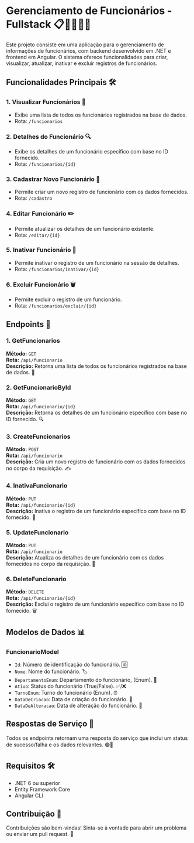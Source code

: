 # Gerenciamento de Funcionários - Fullstack 📋👨‍💼👩‍💼

Este projeto consiste em uma aplicação para o gerenciamento de informações de funcionários, com backend desenvolvido em .NET e frontend em Angular. O sistema oferece funcionalidades para criar, visualizar, atualizar, inativar e excluir registros de funcionários.

## Funcionalidades Principais 🛠️

### 1. Visualizar Funcionários 📜
   - Exibe uma lista de todos os funcionários registrados na base de dados.
   - Rota: `/funcionarios`

### 2. Detalhes do Funcionário 🔍
   - Exibe os detalhes de um funcionário específico com base no ID fornecido.
   - Rota: `/funcionarios/{id}`

### 3. Cadastrar Novo Funcionário 📝
   - Permite criar um novo registro de funcionário com os dados fornecidos.
   - Rota: `/cadastro`

### 4. Editar Funcionário ✏️
   - Permite atualizar os detalhes de um funcionário existente.
   - Rota: `/editar/{id}`

### 5. Inativar Funcionário 🚫
   - Permite inativar o registro de um funcionário na sessão de detalhes.
   - Rota: `/funcionarios/inativar/{id}`

### 6. Excluir Funcionário 🗑️
   - Permite excluir o registro de um funcionário.
   - Rota: `/funcionarios/excluir/{id}`


## Endpoints 🚀

### 1. GetFuncionarios
**Método:** `GET`  
**Rota:** `/api/funcionario`  
**Descrição:** Retorna uma lista de todos os funcionários registrados na base de dados. 📜

### 2. GetFuncionarioById
**Método:** `GET`  
**Rota:** `/api/funcionario/{id}`  
**Descrição:** Retorna os detalhes de um funcionário específico com base no ID fornecido. 🔍

### 3. CreateFuncionarios
**Método:** `POST`  
**Rota:** `/api/funcionario`  
**Descrição:** Cria um novo registro de funcionário com os dados fornecidos no corpo da requisição. ✍️

### 4. InativaFuncionario
**Método:** `PUT`  
**Rota:** `/api/funcionario/{id}`  
**Descrição:** Inativa o registro de um funcionário específico com base no ID fornecido. 🚫

### 5. UpdateFuncionario
**Método:** `PUT`  
**Rota:** `/api/funcionario`  
**Descrição:** Atualiza os detalhes de um funcionário com os dados fornecidos no corpo da requisição. 🔄

### 6. DeleteFuncionario
**Método:** `DELETE`  
**Rota:** `/api/funcionario/{id}`  
**Descrição:** Exclui o registro de um funcionário específico com base no ID fornecido. 🗑️

## Modelos de Dados 📊

### FuncionarioModel
- `Id`: Número de identificação do funcionário. 🆔
- `Nome`: Nome do funcionário. 🏷️
- `DepartamentoEnum`: Departamento do funcionário, (Enum). 🏢
- `Ativo`: Status do funcionário (True/False). ✅/❌
- `TurnoEnum`: Turno do funcionário (Enum). ⏰
- `DataDeCriacao`: Data de criação do funcionário. 📅
- `DataDeAlteracao`: Data de alteração do funcionário. 📅

## Respostas de Serviço 💬

Todos os endpoints retornam uma resposta do serviço que inclui um status de sucesso/falha e os dados relevantes. 🟢🔴

## Requisitos 🛠️

- .NET 6 ou superior
- Entity Framework Core
- Angular CLI

## Contribuição 🤝

Contribuições são bem-vindas! Sinta-se à vontade para abrir um problema ou enviar um pull request. 🚀
